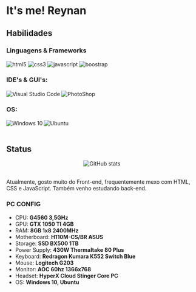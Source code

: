# It's me! Reynan

## Habilidades 

### Linguagens & Frameworks
<div style="display: inline_block;">
  <img align="center" alt="html5" src="https://img.shields.io/badge/HTML5-E34F26?style=for-the-badge&logo=html5&logoColor=white">
  <img align="center" alt="css3" src="https://img.shields.io/badge/CSS3-1572B6?style=for-the-badge&logo=css3&logoColor=white">
  <img align="center" alt="javascript" src="https://img.shields.io/badge/JavaScript-F7DF1E?style=for-the-badge&logo=javascript&logoColor=black">
  <img align="center" alt="boostrap" src="https://img.shields.io/badge/Bootstrap-563D7C?style=for-the-badge&logo=bootstrap&logoColor=white">
</div>

### IDE's & GUI's:
<div style="display: inline_block;">
  <img align="center" alt="Visual Studio Code" src="https://img.shields.io/badge/Visual_Studio_Code-0078D4?style=for-the-badge&logo=visual%20studio%20code&logoColor=white">
  <img align="center" alt="PhotoShop" src="https://img.shields.io/badge/Adobe%20Photoshop-31A8FF?style=for-the-badge&logo=Adobe%20Photoshop&logoColor=black">
</div>

### OS:
<div style="display: inline_block;">
  <img align="center" alt="Windows 10" src="https://img.shields.io/badge/Windows-0078D6?style=for-the-badge&logo=windows&logoColor=white">
  <img align="center" alt="Ubuntu" src="https://img.shields.io/badge/Ubuntu-E95420?style=for-the-badge&logo=ubuntu&logoColor=white">
</div>

<br>

## Status
<div align='center'>
  
![GitHub stats](https://github-readme-stats.vercel.app/api?username=SrReykh&show_icons=true&theme=vision-friendly-dark)
  
</div>
   
<br>
Atualmente, gosto muito do Front-end, frequentemente mexo com HTML, CSS e JavaScript. Também venho estudando back-end.

### PC CONFIG
- CPU: **G4560 3,5GHz**
- GPU: **GTX 1050 TI 4GB**
- RAM: **8GB 1x8 2400MHz**
- Motherboard: **H110M-CS/BR ASUS**
- Storage: **SSD BX500 1TB**
- Power Supply: **430W Thermaltake 80 Plus**
- Keyboard: **Redragon Kumara K552 Switch Blue** 
- Mouse: **Logitech G203**
- Monitor: **AOC 60hz 1366x768**
- Headset: **HyperX Cloud Stinger Core PC**
- OS: **Windows 10, Ubuntu**

